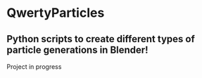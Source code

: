 # QwertyParticles
Python scripts to create different types of particle generations in Blender!
---
Project in progress
